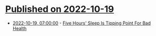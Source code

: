 # [Published on 2022-10-19](index.md)

* [2022-10-19, 07:00:00](https://science.slashdot.org/story/22/10/19/0522238/five-hours-sleep-is-tipping-point-for-bad-health?utm_source=rss1.0mainlinkanon&utm_medium=feed) - [Five Hours' Sleep Is Tipping Point For Bad Health](https://science.slashdot.org/story/22/10/19/0522238/five-hours-sleep-is-tipping-point-for-bad-health?utm_source=rss1.0mainlinkanon&utm_medium=feed)
